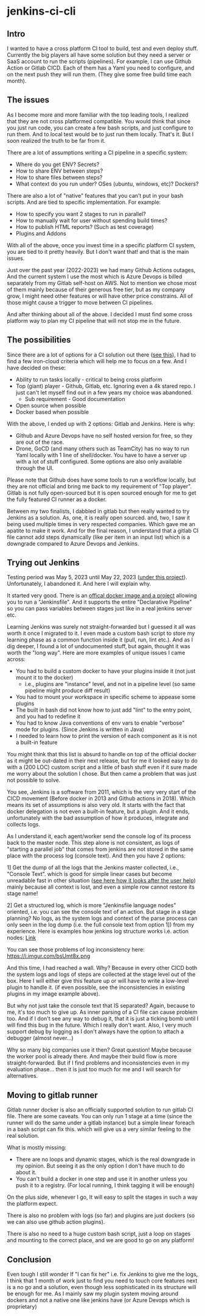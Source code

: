 # jenkins-ci-cli

## Intro

I wanted to have a cross platform CI tool to build, test and even deploy stuff. Currently the big players all have some solution but they need a server or SaaS account to run the scripts (pipelines). For example, I can use Github Action or Gitlab CICD. Each of them has a Yaml you need to configure, and on the next push they will run them. (They give some free build time each month).

## The issues

As I become more and more familiar with the top leading tools, I realized that they are not cross platformed compatible. You would think that since you just run code, you can create a few bash scripts, and just configure to run them. And to local test would be to just run them locally. That's it. But I soon realized the truth to be far from it.

There are a lot of assumptions writing a CI pipeline in a specific system:
*	Where do you get ENV? Secrets?
*	How to share ENV between steps?
*	How to share files between steps?
*	What context do you run under? OSes (ubuntu, windows, etc)? Dockers?

There are also a lot of "native" features that you can’t put in your bash scripts. And are tied to specific implementation. For example:
*	How to specify you want 2 stages to run in parallel?
*	How to manually wait for user without spending build times?
*	How to publish HTML reports? (Such as test coverage)
*	Plugins and Addons


With all of the above, once you invest time in a specific platform CI system, you are tied to it pretty heavily. But I don't want that! and that is the main issues.

Just over the past year (2022-2023) we had many Github Actions outages, And the current system I use the most which is Azure Devops is billed separately from my Gitlab self-host on AWS. Not to mention we chose most of them mainly because of their generous free tier, but as my company grow, I might need other features or will have other price constrains. All of those might cause a trigger to move between CI pipelines.

And after thinking about all of the above. I decided I must find some cross platform way to plan my CI pipeline that will not stop me in the future.


## The possibilities

Since there are a lot of options for a CI solution out there ([see this](https://github.com/ligurio/awesome-ci)), I had to find a few iron-cloud criteria which will help me to focus on a few. And I have decided on these:

*	Ability to run tasks locally - critical to being cross platform
*	Top (giant) player - Github, Gitlab, etc. Ignoring even a 4k stared repo. I just can't let myself find out in a few years my choice was abandoned.
    *	Sub requirement - Good documentation
*	Open source when possible
*	Docker based when possible

With the above, I ended up with 2 options: Gitlab and Jenkins. Here is why:

*	Github and Azure Devops have no self hosted version for free, so they are out of the race.
*	Drone, GoCD (and many others such as TeamCity) has no way to run Yaml locally with 1 line of shell/docker. You have to have a server up with a lot of stuff configured. Some options are also only available through the UI.

Please note that Github does have some tools to run a workflow locally, but they are not official and bring me back to my requirement of "Top player". Gitlab is not fully open-sourced but it is open sourced enough for me to get the fully featured CI runner as a docker.

Between my two finalists, I dabbled in gitlab but then really wanted to try Jenkins as a solution. As, one, it is really open sourced. and, two, I saw it being used multiple times in very respected companies. Which gave me an apatite to make it work. And for the final reason, I understand that a gitlab CI file cannot add steps dynamically (like per item in an input list) which is a downgrade compared to Azure Devops and Jenkins.


## Trying out Jenkins

Testing period was May 5, 2023 until May 22, 2023 ([under this project](https://github.com/yonixw/LivestreamDockerRecorder)). Unfortunately, I abandoned it. And here I will explain why.

It started very good. There is an [offical docker image and a project](https://github.com/jenkinsci/jenkinsfile-runner) allowing you to run a "Jenkinsfile". And it supports the entire "Declarative Pipeline" so you can pass variables between stages just like in a real jenkins server etc.

Learning Jenkins was surely not straight-forwarded but I guessed it all was worth it once I migrated to it. I even made a custom bash script to store my learning phase as a common function inside it (pull, run, lint etc.). And as I dig deeper, I found a lot of undocumented stuff, but again, thought it was worth the "long way". Here are more examples of unique issues I came across:


*	You had to build a custom docker to have your plugins inside it (not just mount it to the docker)
    * i.e., plugins are "instance" level, and not in a pipeline level (so same pipeline might produce diff result)
*	You had to mount your workspace in specific scheme to appease some plugins
*	The built in bash did not know how to just add "lint" to the entry point, and you had to redefine it
*	You had to know Java conventions of env vars to enable "verbose" mode for plugins. (Since Jenkins is written in Java)
*	I needed to learn how to print the version of each component as it is not a built-in feature


You might think that this list is absurd to handle on top of the official docker as it might be out-dated in their next release, but for me it looked easy to do with a (200 LOC) custom script and a little of bash stuff even if it sure made me worry about the solution I chose. But then came a problem that was just not possible to solve.

You see, Jenkins is a software from 2011, which is the very very start of the CICD movement (Before docker in 2013 and Github actions in 2018). Which means its set of assumptions is also very old. It starts with the fact that docker delegation is not even a built-in feature, but a plugin. And it ends, unfortunately with the bad assumption of how it produces, integrate and collects logs.

As I understand it, each agent/worker send the console log of its process back to the master node. This step alone is not consistent, as logs of "starting a parallel job" that comes from jenkins are not stored in the same place with the process log (console text). And then you have 2 options:

1] Get the dump of all the logs that the Jenkins master collected, i.e., "Console Text". which is good for simple linear cases but become unreadable fast in other situation ([see here how it looks after the user help](https://stackoverflow.com/a/58050883/1997873)) mainly because all context is lost, and even a simple row cannot restore its stage name!

2] Get a structured log, which is more "Jenkinsfile language nodes" oriented, i.e. you can see the console text of an action. But stage in a stage planning? No logs, as the system logs and context of the parse process can only seen in the log dump (i.e. the full console text from option 1]) from my experience. Here is examples how jenkins log structure works i.e. action nodes: [Link](https://i.imgur.com/5A1W998.jpg)

You can see those problems of log inconsistency here: https://i.imgur.com/bsUmt8x.png

And this time, I had reached a wall. Why? Because in every other CICD both the system logs and logs of steps are collected at the stage level out of the box. Here I will either give this feature up or will have to write a low-level plugin to handle it. (if even possible, see the inconsistencies in existing plugins in my image example above).

But why not just take the console text that IS separated? Again, because to me, it's too much to give up. As inner parsing of a CI file can cause problem too. And if I don't see any way to debug it, that it is just a ticking bomb until I will find this bug in the future. Which I really don't want. Also, I very much support debug by logging as I don't always have the option to attach a debugger (almost never...)

Why so many big companies use it then? Great question! Maybe because the worker pool is already there. And maybe their build flow is more straight-forwarded. But if I find problems and inconsistencies even in my evaluation phase... then it is just too much for me and I will search for alternatives.

## Moving to gitlab runner

Gitlab runner docker is also an officially supported solution to run gitlab CI file. There are some caveats. You can only run 1 stage at a time (since the runner will do the same under a gitlab instance) but a simple linear foreach in a bash script can fix this. which will give us a very similar feeling to the real solution.

What is mostly missing:

*	There are no loops and dynamic stages, which is the real downgrade in my opinion. But seeing it as the only option I don't have much to do about it.
*	You can't build a docker in one step and use it in another unless you push it to a registry. (For local running, I think tagging it will be enough)

On the plus side, whenever I go, It will easy to split the stages in such a way the platform expect.

There is also no problem with logs (so far) and plugins are just dockers (so we can also use github action plugins).

There is also no need to a huge custom bash script, just a loop on stages and mounting to the correct place, and we are good to go on any platform!

## Conclusion

Even tough I still wonder If "I can fix her" i.e. fix Jenkins to give me the logs, I think that 1 month of work just to find you need to touch core features next is a no go and a solution, even though less sophisticated in its structure will be enough for me. As I mainly saw my plugin system moving around dockers and not a native one like jenkins have (or Azure Devops which is proprietary)

